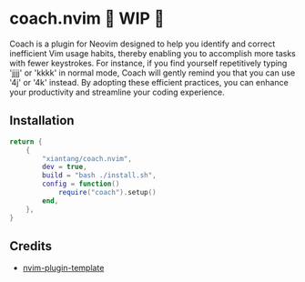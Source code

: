 # coach.nvim 🚧 WIP 🚧

Coach is a plugin for Neovim designed to help you identify and correct inefficient Vim usage habits, thereby enabling you to accomplish more tasks with fewer keystrokes. For instance, if you find yourself repetitively typing 'jjjj' or 'kkkk' in normal mode, Coach will gently remind you that you can use '4j' or '4k' instead. By adopting these efficient practices, you can enhance your productivity and streamline your coding experience.
## Installation

```lua
return {
	{
		"xiantang/coach.nvim",
		dev = true,
		build = "bash ./install.sh",
		config = function()
			require("coach").setup()
		end,
	},
}
```


## Credits

- [nvim-plugin-template](https://github.com/ellisonleao/nvim-plugin-template)

